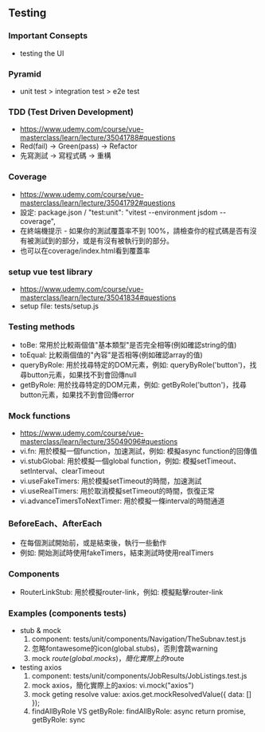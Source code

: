 ## Testing

### Important Consepts

- testing the UI

### Pyramid

- unit test > integration test > e2e test

### TDD (Test Driven Development)

- https://www.udemy.com/course/vue-masterclass/learn/lecture/35041788#questions
- Red(fail) -> Green(pass) -> Refactor
- 先寫測試 -> 寫程式碼 -> 重構

### Coverage

- https://www.udemy.com/course/vue-masterclass/learn/lecture/35041792#questions
- 設定: package.json / "test:unit": "vitest --environment jsdom --coverage",
- 在終端機提示 - 如果你的測試覆蓋率不到 100%，請檢查你的程式碼是否有沒有被測試到的部分，或是有沒有被執行到的部分。
- 也可以在coverage/index.html看到覆蓋率

### setup vue test library

- https://www.udemy.com/course/vue-masterclass/learn/lecture/35041834#questions
- setup file: tests/setup.js

### Testing methods

- toBe: 常用於比較兩個值"基本類型"是否完全相等(例如確認string的值)
- toEqual: 比較兩個值的"內容"是否相等(例如確認array的值)
- queryByRole: 用於找尋特定的DOM元素，例如: queryByRole('button')，找尋button元素，如果找不到會回傳null
- getByRole: 用於找尋特定的DOM元素，例如: getByRole('button')，找尋button元素，如果找不到會回傳error

### Mock functions

- https://www.udemy.com/course/vue-masterclass/learn/lecture/35049096#questions
- vi.fn: 用於模擬一個function，加速測試，例如: 模擬async function的回傳值
- vi.stubGlobal: 用於模擬一個global function，例如: 模擬setTimeout、setInterval、clearTimeout
- vi.useFakeTimers: 用於模擬setTimeout的時間，加速測試
- vi.useRealTimers: 用於取消模擬setTimeout的時間，恢復正常
- vi.advanceTimersToNextTimer: 用於模擬一條interval的時間通道

### BeforeEach、AfterEach

- 在每個測試開始前，或是結束後，執行一些動作
- 例如: 開始測試時使用fakeTimers，結束測試時使用realTimers

### Components

- RouterLinkStub: 用於模擬router-link，例如: 模擬點擊router-link

### Examples (components tests)

- stub & mock
  1. component: tests/unit/components/Navigation/TheSubnav.test.js
  1. 忽略fontawesome的icon(global.stubs)，否則會跳warning
  1. mock $route(global.mocks)，簡化實際上的$route
- testing axios
  1. component: tests/unit/components/JobResults/JobListings.test.js
  1. mock axios，簡化實際上的axios: vi.mock("axios")
  1. mock geting resolve value: axios.get.mockResolvedValue({ data: [] });
  1. findAllByRole VS getByRole: findAllByRole: async return promise, getByRole: sync
